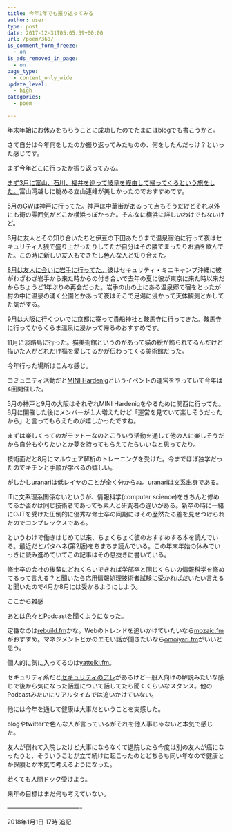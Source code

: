```yaml
---
title: 今年1年でも振り返ってみる
author: user
type: post
date: 2017-12-31T05:05:39+00:00
url: /poem/360/
is_comment_form_freeze:
  - on
is_ads_removed_in_page:
  - on
page_type:
  - content_only_wide
update_level:
  - high
categories:
  - poem

---
```

年末年始にお休みをもらうことに成功したのでたまにはblogでも書こうかと。

さて自分は今年何をしたのか振り返ってみたものの、何をしたんだっけ？といった感じです。
  
まず今年どこに行ったか振り返ってみる。
  
<a href="http://www.uranari.io/trip/146/" target="_blank" rel="noopener">まず3月に富山、石川、福井を巡って岐阜を経由して帰ってくるという旅をした。</a>富山湾越しに眺める立山連峰が美しかったのでおすすめです。
  
<a href="http://www.uranari.io/trip/211/" target="_blank" rel="noopener">5月のGWは神戸に行ってた。</a>神戸は中華街があるって点もそうだけどそれ以外にも街の雰囲気がどこか横浜っぽかった。そんなに横浜に詳しいわけでもないけど。
  
6月に友人とその知り合いたちと伊豆の下田あたりまで温泉宿泊に行って夜はセキュリティ人狼で盛り上がったりしてたが自分はその隣でまったりお酒を飲んでた。この時に新しい友人もできたし色んな人と知り合えた。
  
<a href="http://www.uranari.io/trip/301/" target="_blank" rel="noopener">8月は友人に会いに岩手に行ってた。</a>彼はセキュリティ・ミニキャンプ沖縄に彼がわざわざ岩手から来た時からの付き合いで去年の夏に彼が東京に来た時以来だからちょうど1年ぶりの再会だった。岩手の山の上にある温泉郷で宿をとったが村の中に温泉の湧く公園とかあって夜はそこで足湯に浸かって天体観測とかしてた気がする。
  
9月は大阪に行くついでに京都に寄って貴船神社と鞍馬寺に行ってきた。鞍馬寺に行ってからくらま温泉に浸かって帰るのおすすめです。
  
11月に淡路島に行った。猫美術館というのがあって猫の絵が飾られてるんだけど描いた人がどれだけ猫を愛してるかが伝わってくる美術館だった。
  
今年行った場所はこんな感じ。

コミュニティ活動だと<a href="https://minih.wasforum.jp/" target="_blank" rel="noopener">MINI Hardenig</a>というイベントの運営をやっていて今年は4回開催した。
  
5月の神戸と9月の大阪はそれぞれMINI Hardenigをやるために関西に行ってた。8月に開催した後にメンバーが１人増えたけど「運営を見ていて楽しそうだったから」と言ってもらえたのが嬉しかったですね。
  
まずは楽しくってのがモットーなのとこういう活動を通して他の人に楽しそうだから自分もやりたいとか夢を持ってもらえてたらいいなと思ってたり。

技術面だと8月にマルウェア解析のトレーニングを受けた。今までほぼ独学だったのでキチンと手順が学べるの嬉しい。
  
がしかしuranariは低レイヤのことが全く分からぬ。uranariは文系出身である。
  
ITに文系理系関係ないというが、情報科学(computer science)をきちんと修めてるか否かは同じ技術者であっても素人と研究者の違いがある。新卒の時に一緒にOJTを受けた圧倒的に優秀な修士卒の同期にはその歴然たる差を見せつけられたのでコンプレックスである。
  
というわけで働きはじめて以来、ちょくちょく彼のおすすめする本を読んでいる。最近だとパタヘネ(第2版)をちまちま読んでいる。この年末年始の休みでいっきに読み進めていてこの記事はその息抜きに書いている。
  
修士卒の会社の後輩にどれくらいできれば学部卒と同じくらいの情報科学を修めてるって言える？と聞いたら応用情報処理技術者試験に受かればだいたい言えると聞いたので4月か8月には受かるようにしよう。

ここから雑感
  
あとは色々とPodcastを聞くようになった。
  
定番なのは<a href="http://rebuild.fm/" rel="noopener" target="_blank">rebuild.fm</a>かな。Webのトレンドを追いかけていたいなら<a href="https://mozaic.fm/" rel="noopener" target="_blank">mozaic.fm</a>がおすすめ。マネジメントとかのエモい話が聞きたいなら<a href="http://lean-agile.fm/" rel="noopener" target="_blank">omoiyari.fm</a>がいいと思う。
  
個人的に気に入ってるのは<a href="https://yatteiki.fm/" rel="noopener" target="_blank">yatteiki.fm</a>。
  
セキュリティ系だと<a href="http://www.tsujileaks.com/" rel="noopener" target="_blank">セキュリティのアレ</a>があるけど一般人向けの解説みたいな感じで後から気になった話題について話してたら聞くくらいなスタンス。他のPodcastみたいにリアルタイムでは追いかけていない。

他には今年を通して健康は大事だということを実感した。
  
blogやtwitterで色んな人が言っているがそれを他人事じゃないと本気で感じた。
  
友人が倒れて入院したけど大事にならなくて退院したら今度は別の友人が癌になったりと、そういうことが立て続けに起こったのとどちらも同い年なので健康とか保険とか本気で考えるようになった。
  
若くても人間ドック受けよう。

来年の目標はまだ何も考えていない。

&#8212;&#8212;&#8212;&#8212;&#8212;&#8212;&#8212;&#8212;&#8212;&#8212;&#8212;&#8212;-
  
2018年1月1日 17時 追記